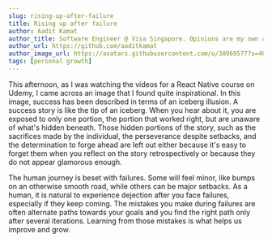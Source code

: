 ```yaml
---
slug: rising-up-after-failure
title: Rising up after failure
author: Aadit Kamat
author_title: Software Engineer @ Visa Singapore. Opinions are my own and not the views of my employer.
author_url: https://github.com/aaditkamat
author_image_url: https://avatars.githubusercontent.com/u/30969577?s=400&u=9558fc3557d79c88a7080034fe8c22654aca2e4d&v=4
tags: [personal growth]
---
```


This afternoon, as I was watching the videos for a React Native course on Udemy, I came across an image that I found quite inspirational. In this image, success has been described in terms of an iceberg illusion. A success story is like the tip of an iceberg. When you hear about it, you are exposed to only one portion, the portion that worked right, but are unaware of what's hidden beneath. Those hidden portions of the story, such as the sacrifices made by the individual, the perseverance despite setbacks, and the determination to forge ahead are left out either because it's easy to forget them when you reflect on the story retrospectively or because they do not appear glamorous enough.

The human journey is beset with failures. Some will feel minor, like bumps on an otherwise smooth road, while others can be major setbacks. As a human, it is natural to experience dejection after you face failures, especially if they keep coming.  The mistakes you make during failures are often alternate paths towards your goals and you find the right path only after several iterations. Learning from those mistakes is what helps us improve and grow.

